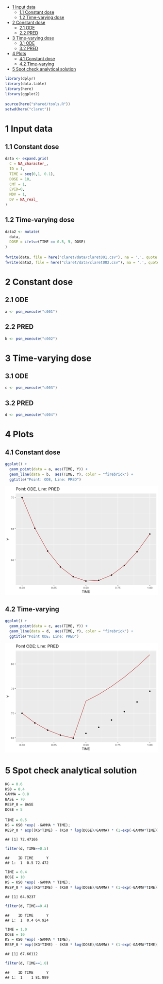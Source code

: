 
-   [1 Input data](#1-input-data)
    -   [1.1 Constant dose](#11-constant-dose)
    -   [1.2 Time-varying dose](#12-time-varying-dose)
-   [2 Constant dose](#2-constant-dose)
    -   [2.1 ODE](#21-ode)
    -   [2.2 PRED](#22-pred)
-   [3 Time-varying dose](#3-time-varying-dose)
    -   [3.1 ODE](#31-ode)
    -   [3.2 PRED](#32-pred)
-   [4 Plots](#4-plots)
    -   [4.1 Constant dose](#41-constant-dose)
    -   [4.2 Time-varying](#42-time-varying)
-   [5 Spot check analytical
    solution](#5-spot-check-analytical-solution)

``` r
library(dplyr)
library(data.table)
library(here)
library(ggplot2)

source(here("shared/tools.R"))
setwd(here("claret"))
```

# 1 Input data

## 1.1 Constant dose

``` r
data <- expand.grid(
  C = NA_character_,
  ID = 1, 
  TIME = seq(0,1, 0.1), 
  DOSE = 10, 
  CMT = 1, 
  EVID=0, 
  MDV = 1, 
  DV = NA_real_
)
```

## 1.2 Time-varying dose

``` r
data2 <- mutate(
  data, 
  DOSE = ifelse(TIME == 0.5, 5, DOSE)
)

fwrite(data, file = here("claret/data/claret001.csv"), na = '.', quote = FALSE)
fwrite(data2, file = here("claret/data/claret002.csv"), na = '.', quote = FALSE)
```

# 2 Constant dose

## 2.1 ODE

``` r
a <- psn_execute("c001")
```

## 2.2 PRED

``` r
b <- psn_execute("c002")
```

# 3 Time-varying dose

## 3.1 ODE

``` r
c <- psn_execute("c003")
```

## 3.2 PRED

``` r
d <- psn_execute("c004")
```

# 4 Plots

## 4.1 Constant dose

``` r
ggplot() + 
  geom_point(data = a, aes(TIME, Y)) + 
  geom_line(data = b,  aes(TIME, Y), color = "firebrick") + 
  ggtitle("Point: ODE, Line: PRED")
```

![](claret_files/figure-gfm/unnamed-chunk-8-1.png)<!-- -->

## 4.2 Time-varying

``` r
ggplot() + 
  geom_point(data = c, aes(TIME, Y)) + 
  geom_line(data = d,  aes(TIME, Y), color = "firebrick") + 
  ggtitle("Point ODE; Line: PRED")
```

![](claret_files/figure-gfm/unnamed-chunk-9-1.png)<!-- -->

# 5 Spot check analytical solution

``` r
KG = 0.6
KS0 = 0.4
GAMMA = 0.8
BASE = 70
RESP_0 = BASE
DOSE = 5

TIME = 0.5
KS = KS0 *exp( -GAMMA * TIME);
RESP_0 * exp((KG*TIME) - (KS0 * log(DOSE)/GAMMA) * (1-exp(-GAMMA*TIME)))
```

    ## [1] 72.47166

``` r
filter(d, TIME==0.5)
```

    ##    ID TIME      Y
    ## 1:  1  0.5 72.472

``` r
TIME = 0.4
DOSE = 10
KS = KS0 *exp( -GAMMA * TIME);
RESP_0 * exp((KG*TIME) - (KS0 * log(DOSE)/GAMMA) * (1-exp(-GAMMA*TIME)))
```

    ## [1] 64.9237

``` r
filter(d, TIME==0.4)
```

    ##    ID TIME      Y
    ## 1:  1  0.4 64.924

``` r
TIME = 1.0
DOSE = 10
KS = KS0 *exp( -GAMMA * TIME);
RESP_0 * exp((KG*TIME) - (KS0 * log(DOSE)/GAMMA) * (1-exp(-GAMMA*TIME)))
```

    ## [1] 67.66112

``` r
filter(d, TIME==1.0)
```

    ##    ID TIME      Y
    ## 1:  1    1 81.889

